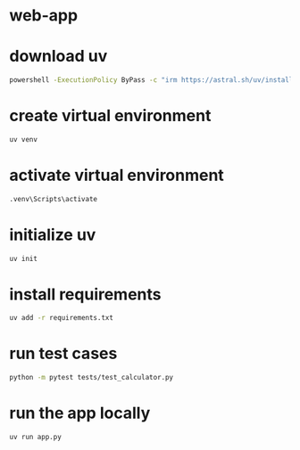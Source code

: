 # web-app

# download uv
``` bash
powershell -ExecutionPolicy ByPass -c "irm https://astral.sh/uv/install.ps1 | iex"
```

# create virtual environment
``` bash
uv venv
``` 

# activate virtual environment
``` bash
.venv\Scripts\activate
``` 

# initialize uv
``` bash
uv init
```

# install requirements
``` bash
uv add -r requirements.txt
```

# run test cases
``` bash
python -m pytest tests/test_calculator.py
```

# run the app locally
``` bash
uv run app.py
```